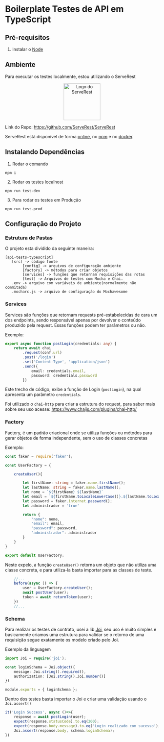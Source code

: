 # __Boilerplate Testes de API em TypeScript__


## __Pré-requisitos__
1. Instalar o [Node](https://nodejs.org/pt-br/)

## __Ambiente__
Para executar os testes localmente, estou utilizando o ServeRest

<p align="center">
 <img alt="Logo do ServeRest" src="https://user-images.githubusercontent.com/29241659/115161869-6a017e80-a076-11eb-9bbe-c391eff410db.png" height="120">
</p>

Link do Repo: https://github.com/ServeRest/ServeRest

 ServeRest está disponível de forma [online](https://serverest.dev), no [npm](https://www.npmjs.com/package/serverest) e no [docker](https://hub.docker.com/r/paulogoncalvesbh/serverest/).

## __Instalando Dependências__
1. Rodar o comando 
```
npm i
```
2. Rodar os testes localhost
```
npm run test-dev
````

3. Para rodar os testes em Produção
```
npm run test-prod
````

## __Configuração do Projeto__
### Estrutura de Pastas
O projeto esta dividido da seguinte maneira:

    [api-tests-typescript]
       [src] -> código fonte
            [config] -> arquivos de configuração ambiente
            [factory] -> métodos para criar objetos
            [services] -> funções que retornam requisições das rotas
            [test] -> Arquivos de testes com Mocha e Chai.
       .env -> arquivo com variáveis de ambiente(normalmente não commitada)
       .mocharc.js -> arquivo de configuração do Mochawesome
  

### __Services__
Services são funções que retornam requests pré-estabelecidas de cara um dos endpoints, sendo responsável apenas por devolver o conteúdo produzido pela request. Essas funções podem ter parâmetros ou não.

Exemplo:

``` ts
export async function postLogin(credentials: any) {
    return await chai
        .request(conf.url)
        .post('/login')
        .set('Content-Type', 'application/json')
        .send({
            email: credentials.email,
            password: credentials.password
        })
```

Este trecho de código, exibe a função de Login (`postLogin`), na qual apresenta um parâmetro `credentials`.

Foi utilizado o `chai-http` para criar a estrutura do request, para saber mais sobre seu uso acesse: https://www.chaijs.com/plugins/chai-http/

### __Factory__

Factory, é um padrão criacional onde se utiliza funções ou métodos para gerar objetos de forma independente, sem o uso de classes concretas

Exemplo:

```ts
const faker = require('faker');

const UserFactory = {

    createUser(){

        let firstName: string = faker.name.firstName();
        let lastName: string = faker.name.lastName();
        let nome = `${firstName} ${lastName}`
        let email = `${firstName.toLocaleLowerCase()}.${lastName.toLocaleLowerCase()}@email.com`
        let password = faker.internet.password();
        let administrador = 'true'

        return {
            "nome": nome,
            "email": email,
            "password": password,
            "administrador": administrador
        }
    }
}

export default UserFactory;
```

Neste expelo, a função `createUser()` retorna um objeto que não utiliza uma classe concreta, e para utiliza-la basta importar para as classes de teste.

```ts
    //...
    before(async () => {
        user = UserFactory.createUser();
        await postUser(user);
        token = await returnToken(user);
    })
    //...
```

### __Schema__

Para realizar os testes de contrato, usei a lib [Joi](https://joi.dev/api/), seu uso é muito simples e basicamente criamos uma estrutura para validar se o retorno de uma requisição segue exatamente os modelo criado pelo Joi.

Exemplo da linguagem

```ts
import Joi = require('joi');

const loginSchema = Joi.object({
    message: Joi.string().required(),
    authorization: [Joi.string(),Joi.number()]
})

module.exports = { loginSchema };
```

Dentro dos testes basta importar o Joi e criar uma validação usando o `Joi.assert()` 

```ts
it('Login Success', async ()=>{       
    response = await postLogin(user);
    expect(response.statusCode).to.eq(200);
    expect(response.body.message).to.eq('Login realizado com sucesso');  
    Joi.assert(response.body, schema.loginSchema);
})
```